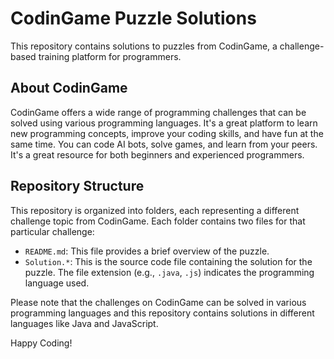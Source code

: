 # CodinGame Puzzle Solutions

This repository contains solutions to puzzles from CodinGame, a challenge-based training platform for programmers. 

## About CodinGame

CodinGame offers a wide range of programming challenges that can be solved using various programming languages. It's a great platform to learn new programming concepts, improve your coding skills, and have fun at the same time. You can code AI bots, solve games, and learn from your peers. It's a great resource for both beginners and experienced programmers.

## Repository Structure

This repository is organized into folders, each representing a different challenge topic from CodinGame. Each folder contains two files for that particular challenge:

- `README.md`: This file provides a brief overview of the puzzle.
- `Solution.*`: This is the source code file containing the solution for the puzzle. The file extension (e.g., `.java`, `.js`) indicates the programming language used.

Please note that the challenges on CodinGame can be solved in various programming languages and this repository contains solutions in different languages like Java and JavaScript.

Happy Coding!
